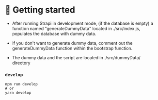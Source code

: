 # 🚀 Getting started

- After running Strapi in development mode, (if the database is empty) a function named "generateDummyData" located in ./src/index.js, populates the database with dummy data.

- If you don't want to generate dummy data, comment out the generateDummyData function within the bootstrap function.

- The dummy data and the script are located in ./src/dummyData/ directory

### `develop`

```
npm run develop
# or
yarn develop
```
